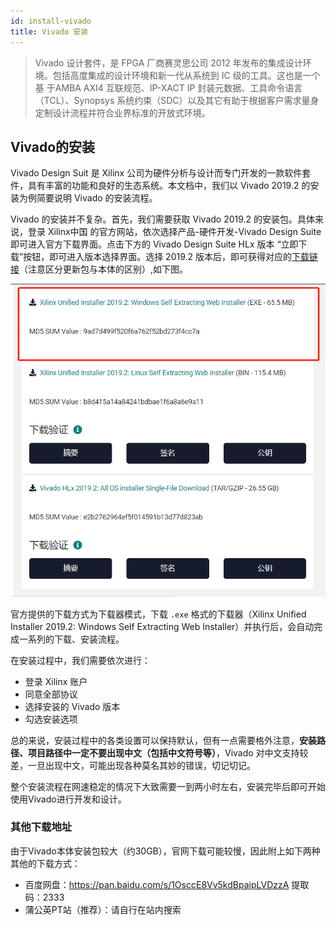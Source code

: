 ```yaml
---
id: install-vivado
title: Vivado 安装
---
```

> Vivado 设计套件，是 FPGA 厂商赛灵思公司 2012 年发布的集成设计环境。包括高度集成的设计环境和新一代从系统到 IC 级的工具。这也是一个基 于AMBA AXI4 互联规范、IP-XACT IP 封装元数据、工具命令语言（TCL）、Synopsys 系统约束（SDC）以及其它有助于根据客户需求量身定制设计流程并符合业界标准的开放式环境。

## Vivado的安装

Vivado Design Suit 是 Xilinx 公司为硬件分析与设计而专门开发的一款软件套件，具有丰富的功能和良好的生态系统。本文档中，我们以 Vivado 2019.2 的安装为例简要说明 Vivado 的安装流程。

Vivado 的安装并不复杂。首先，我们需要获取 Vivado 2019.2 的安装包。具体来说，登录 Xilinx中国 的官方网站，依次选择产品-硬件开发-Vivado Design Suite即可进入官方下载界面。点击下方的 Vivado Design Suite HLx 版本 “立即下载”按钮，即可进入版本选择界面。选择 2019.2 版本后，即可获得对应的[下载链接](https://china.xilinx.com/support/download/index.html/content/xilinx/zh/downloadNav/vivado-design-tools/2019-2.html)（注意区分更新包与本体的区别）,如下图。

![](../static/img/vscode/2020-09-13-vivado-download.png)

官方提供的下载方式为下载器模式，下载 `.exe` 格式的下载器（Xilinx Unified Installer 2019.2: Windows Self Extracting Web Installer）并执行后，会自动完成一系列的下载、安装流程。

在安装过程中，我们需要依次进行：
- 登录 Xilinx 账户
- 同意全部协议
- 选择安装的 Vivado 版本
- 勾选安装选项

总的来说，安装过程中的各类设置可以保持默认，但有一点需要格外注意，**安装路径、项目路径中一定不要出现中文（包括中文符号等）**，Vivado 对中文支持较差，一旦出现中文，可能出现各种莫名其妙的错误，切记切记。

整个安装流程在网速稳定的情况下大致需要一到两小时左右，安装完毕后即可开始使用Vivado进行开发和设计。

### 其他下载地址

由于Vivado本体安装包较大（约30GB），官网下载可能较慢，因此附上如下两种其他的下载方式：
- 百度网盘：https://pan.baidu.com/s/1OsccE8Vv5kdBpaipLVDzzA 提取码：2333
- 蒲公英PT站（推荐）：请自行在站内搜索

